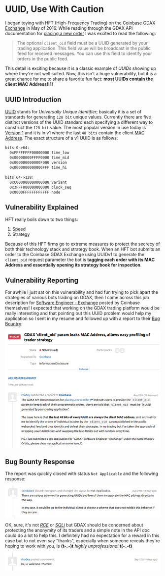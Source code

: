 # UUID, Use With Caution
I began toying with HFT (High-Frequency Trading) on the [Coinbase GDAX Exchange](https://www.gdax.com/) in May of 2016. While reading through the GDAX API documentation for [placing a new order](https://docs.gdax.com/#place-a-new-order) I was excited to read the following:

> The optional `client_oid` field must be a UUID generated by your trading application. This field value will be broadcast in the public feed for received messages. You can use this field to identify your orders in the public feed.

This detail is exciting because it is a classic example of *UUIDs* showing up where they're not well suited. Now, this isn't a huge vulnerability, but it is a great chance for me to share a favorite fun fact: **most UUIDs contain the client MAC Address!!1!**

## UUID Introduction
[UUID](https://en.wikipedia.org/wiki/Universally_unique_identifier) stands for *Universally Unique Identifier*; basically it is a set of standards for generating `128 bit` unique values. Currently there are five distinct versions of the UUID standard each specifying a different way to construct the `128 bit` value. The most popular version in use today is [Version 1](https://en.wikipedia.org/wiki/Universally_unique_identifier#Version_1_.28date-time_and_MAC_address.29) and it is in v1 where the last `48 bits` contain the client [MAC Address](https://en.wikipedia.org/wiki/MAC_address). The exact structure of a v1 UUID is as follows:

```
bits 0->64:
  0xFFFFFFFF00000000 time_low
  0x00000000FFFF0000 time_mid
  0x000000000000F000 version
  0x0000000000000FFF time_hi

bits 64->128:
  0xC000000000000000 variant
  0x3FFF000000000000 clock_seq
  0x0000FFFFFFFFFFFF node
```

## Vulnerability Explained
HFT really boils down to two things:

1. Speed
2. Strategy

Because of this HFT firms go to extreme measures to protect the secrecy of both their technology stack and strategy book. When an HFT bot submits an order to the Coinbase GDAX Exchange using UUIDv1 to generate the `client_oid` request parameter the bot is **tagging each order with its MAC Address and essentially opening its strategy book for inspection**.

## Vulnerability Reporting
For awhile I just sat on this vulnerability and had fun trying to pick apart the strategies of various bots trading on GDAX, then I came across this job description for [Software Engineer - Exchange](https://www.coinbase.com/careers/262509) posted by Coinbase themselves! I expected that working on the GDAX trading platform would be really interesting and that pointing out this UUID problem would help my application so I sent in my resume and followed up with a report to their [Bug Bountry](https://www.coinbase.com/whitehat):

![](/img/gdax/gdax-report.png)

## Bug Bounty Response
The report was quickly closed with status `Not Applicable` and the following response:

![](/img/gdax/gdax-response.png)

OK, sure, it's not *[RCE](https://en.wikipedia.org/wiki/Arbitrary_code_execution)* or *[SQLi](https://en.wikipedia.org/wiki/SQL_injection)* but GDAX should be concerned about protecting the anonymity of its traders and a simple note in the API doc could do a lot to help this. I definitely had no expectation for a reward in this case but to not even say "thanks", especially when someone reveals they're hoping to work with you, is **(t-_-)t** *highly unprofessional* **t(-_-t)**

![](/img/gdax/gdax-lol.png)
